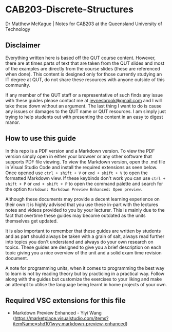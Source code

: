 # CAB203-Discrete-Structures
Dr Matthew McKague | Notes for CAB203 at the Queensland University of Technology

## Disclaimer
Everything written here is based off the QUT course content. However, there are at times parts of text that are taken from the QUT slides and most of the examples are directly from the course slides (these are referenced when done). This content is designed only for those currently studying an IT degree at QUT, do not share these resources with anyone outside of this community. 

If any member of the QUT staff or a representative of such finds any issue with these guides please contact me at jeynesbrook@gmail.com and I will take these down without an argument. The last thing I want to do is cause any issues or damages to the QUT name or QUT resources. I am simply just trying to help students out with presenting the content in an easy to digest manor.

## How to use this guide
In this repo is a PDF version and a Markdown version. To view the PDF version simply open in either your browser or any other software that supports PDF file viewing. To view the Markdown version, open the .md file in Visual Studio Code and install the required extensions as seen below. Once opened use `ctrl + shift + V` or `cmd + shift + V` to open the formatted Markdown view. If these keybinds don't work you can use `ctrl + shift + P` or `cmd + shift + P` to open the command palette and search for the option `Markdown: Markdown Preview Enhanced: Open preview`. 

Although these documents may provide a decent learning experience on their own it is highly advised that you use these in-part with the lectures notes and videos provided to you by your lecturer. This is mainly due to the fact that overtime these guides may become outdated as the units themselves get updated.

It is also important to remember that these guides are written by students and as part should always be taken with a grain of salt, always read further into topics you don't understand and always do your own research on topics. These guides are designed to give you a brief description on each topic giving you a nice overview of the unit and a solid exam time revision document.

A note for programming units, when it comes to programming the best way to learn is not by reading theory but by practicing in a practical way. Follow along with the guides but customize the exercises to your liking and make an attempt to utilise the language being learnt in home projects of your own.

## Required VSC extensions for this file
- Markdown Preview Enhanced - Yiyi Wang (https://marketplace.visualstudio.com/items?itemName=shd101wyy.markdown-preview-enhanced)
